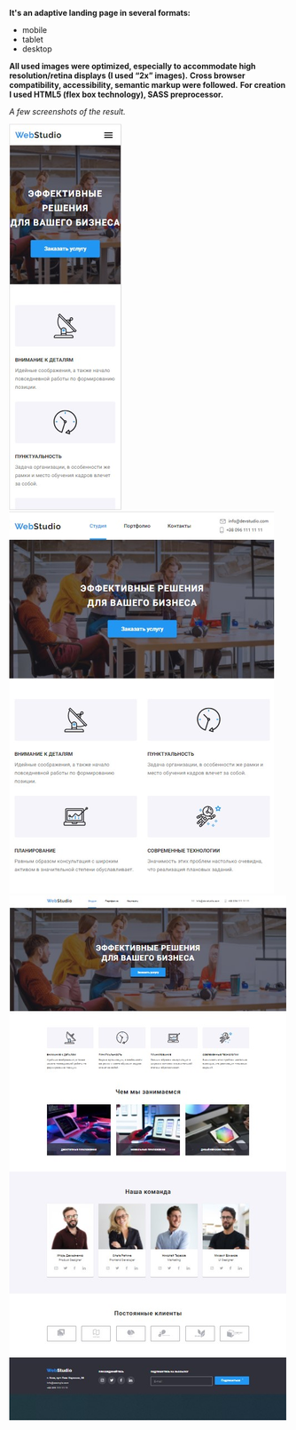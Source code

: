 **It's an adaptive landing page in several formats:**
* mobile 
* tablet
* desktop

**All used images were optimized, especially to accommodate high resolution/retina displays (I used “2x” images).**
**Cross browser compatibility, accessibility, semantic markup were followed.**
**For creation I used HTML5 (flex box technology), SASS preprocessor.**

*A few screenshots of the result.*

![mobile version screenshot](https://github.com/GavrylenkoDenys/goit-markup-hw-08/blob/master/Screenshot%202021-01-29%20222455.jpg)
![the tablet version screenshot](https://github.com/GavrylenkoDenys/goit-markup-hw-08/blob/master/Screenshot%202021-01-29%20222532.jpg)
![desktop version screenshot](https://github.com/GavrylenkoDenys/goit-markup-hw-08/blob/master/Screenshot%202021-01-29%20222337.jpg)

